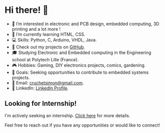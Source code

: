 # Hi there! 👋

- 👀 I’m interested in electronic and PCB design, embedded computing, 3D printing and a lot more !
- 🌱 I’m currently learning HTML, CSS.
- 💻 Skills: Python, C, Arduino, VHDL, Java.
- 🚀 Check out my projects on [GitHub](https://github.com/Scruchet).
- 🎓 Studying Electronic and Embedded computing in the Engineering school at Polytech Lille (France).
- 🎮 Hobbies: Gaming, DIY electronics projects, comics, gardening.
- 🎯 Goals: Seeking opportunities to contribute to embedded systems projects.
- 📧 Email: cruchetsimon@gmail.com.
- 👔 LinkedIn: [LinkedIn Profile](https://www.linkedin.com/in/simoncruchet/).

## Looking for Internship!
I'm actively seeking an internship. [Click here](https://www.linkedin.com/feed/update/urn:li:activity:7147911920853929984/) for more details.

Feel free to reach out if you have any opportunities or would like to connect!

<!---
Scruchet/Scruchet is a ✨ special ✨ repository because its `README.md` (this file) appears on your GitHub profile.
You can click the Preview link to take a look at your changes.
--->
